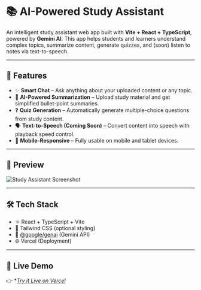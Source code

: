 # 📚 AI-Powered Study Assistant

An intelligent study assistant web app built with **Vite + React + TypeScript**, powered by **Gemini AI**. This app helps students and learners understand complex topics, summarize content, generate quizzes, and (soon) listen to notes via text-to-speech.

---

## 🚀 Features

- ✨ **Smart Chat** – Ask anything about your uploaded content or any topic.
- 🧠 **AI-Powered Summarization** – Upload study material and get simplified bullet-point summaries.
- ❓ **Quiz Generation** – Automatically generate multiple-choice questions from study content.
- 🗣️ **Text-to-Speech (Coming Soon)** – Convert content into speech with playback speed control.
- 📱 **Mobile-Responsive** – Fully usable on mobile and tablet devices.

---

## 📸 Preview

![Study Assistant Screenshot](./preview.png)

---

## 🛠️ Tech Stack

- ⚛️ React + TypeScript + Vite
- 🎨 Tailwind CSS (optional styling)
- 🧠 [@google/genai](https://www.npmjs.com/package/@google/genai) (Gemini API)
- 🌐 Vercel (Deployment)

---
## 🔗 Live Demo

👉 **[Try it Live on Vercel](https://noto-ai-study-assistant.vercel.app)*
